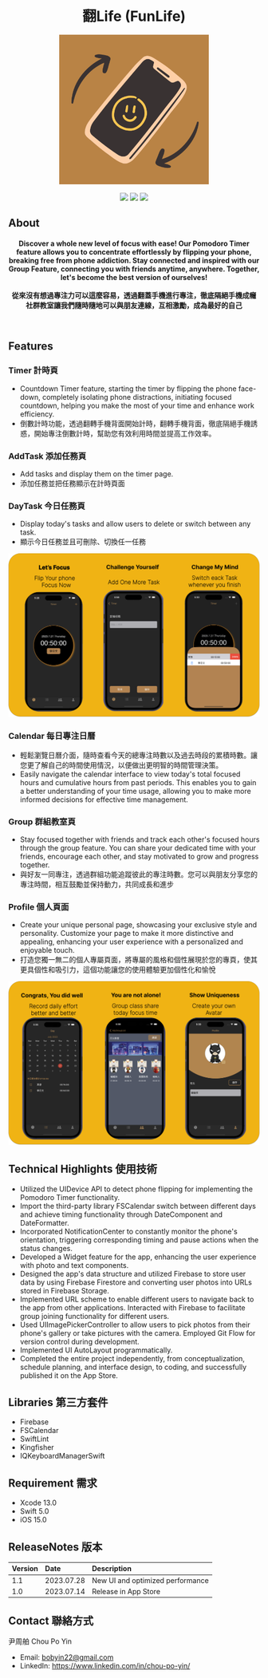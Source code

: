 <h1 align="center">翻Life (FunLife) </h1>

<p align="center">
<img src="https://github.com/bobyin22/FunLife/blob/main/FunLife/ScreenShot/Fun%20Life.png?raw=true" width="300" height="300"/>
</p>
<p align="center">
    <img src="https://img.shields.io/badge/platform-iOS-lightgray">
    <img src="https://img.shields.io/badge/release-v1.0.2-green">
    <img src="https://img.shields.io/badge/license-MIT-blue">
</p>

## About

<h4 align="center">Discover a whole new level of focus with ease! Our Pomodoro Timer feature allows you to concentrate effortlessly by flipping your phone, breaking free from phone addiction. Stay connected and inspired with our Group Feature, connecting you with friends anytime, anywhere. Together, let's become the best version of ourselves!<br>
  <br>
  從來沒有想過專注力可以這麼容易，透過翻蓋手機進行專注，徹底隔絕手機成癮<br>
  社群教室讓我們隨時隨地可以與朋友連線，互相激勵，成為最好的自己
  </p>
<br>

## Features

### Timer 計時頁

- Countdown Timer feature, starting the timer by flipping the phone face-down, completely isolating phone distractions, initiating focused countdown, helping you make the most of your time and enhance work efficiency.
- 倒數計時功能，透過翻轉手機背面開始計時，翻轉手機背面，徹底隔絕手機誘惑，開始專注倒數計時，幫助您有效利用時間並提高工作效率。

### AddTask 添加任務頁

- Add tasks and display them on the timer page.
- 添加任務並把任務顯示在計時頁面

### DayTask 今日任務頁

- Display today's tasks and allow users to delete or switch between any task.
- 顯示今日任務並且可刪除、切換任一任務
<p align="center">
<img src="https://github.com/bobyin22/FunLife/blob/main/FunLife/ScreenShot/Group%201.png"/>
</p>

### Calendar 每日專注日曆

- 輕鬆瀏覽日曆介面，隨時查看今天的總專注時數以及過去時段的累積時數。讓您更了解自己的時間使用情況，以便做出更明智的時間管理決策。
- Easily navigate the calendar interface to view today's total focused hours and cumulative hours from past periods. This enables you to gain a better understanding of your time usage, allowing you to make more informed decisions for effective time management.

### Group 群組教室頁

- Stay focused together with friends and track each other's focused hours through the group feature. You can share your dedicated time with your friends, encourage each other, and stay motivated to grow and progress together.
- 與好友一同專注，透過群組功能追蹤彼此的專注時數。您可以與朋友分享您的專注時間，相互鼓勵並保持動力，共同成長和進步

### Profile 個人頁面

- Create your unique personal page, showcasing your exclusive style and personality. Customize your page to make it more distinctive and appealing, enhancing your user experience with a personalized and enjoyable touch.
- 打造您獨一無二的個人專屬頁面，將專屬的風格和個性展現於您的專頁，使其更具個性和吸引力，這個功能讓您的使用體驗更加個性化和愉悅

<p align="center">
<img src="https://github.com/bobyin22/FunLife/blob/main/FunLife/ScreenShot/Group%202.png"/>
</p>

## Technical Highlights 使用技術

- Utilized the UIDevice API to detect phone flipping for implementing the Pomodoro Timer functionality.
- Import the third-party library FSCalendar switch between different days and achieve timing functionality through DateComponent and DateFormatter.
- Incorporated NotificationCenter to constantly monitor the phone's orientation, triggering corresponding timing and pause actions when the status changes.
- Developed a Widget feature for the app, enhancing the user experience with photo and text components.
- Designed the app's data structure and utilized Firebase to store user data by using Firebase Firestore and converting user photos into URLs stored in Firebase Storage.
- Implemented URL scheme to enable different users to navigate back to the app from other applications. Interacted with Firebase to facilitate group joining functionality for different users.
- Used UIImagePickerController to allow users to pick photos from their phone's gallery or take pictures with the camera. Employed Git Flow for version control during development.
- Implemented UI AutoLayout programmatically.
- Completed the entire project independently, from conceptualization, schedule planning, and interface design, to coding, and successfully published it on the App Store.

## Libraries 第三方套件

- Firebase
- FSCalendar
- SwiftLint
- Kingfisher
- IQKeyboardManagerSwift

## Requirement 需求

- Xcode 13.0
- Swift 5.0
- iOS 15.0

## ReleaseNotes 版本

| Version | Date       | Description                      |
| :------ | :--------- | :------------------------------- |
| 1.1     | 2023.07.28 | New UI and optimized performance |
| 1.0     | 2023.07.14 | Release in App Store             |

## Contact 聯絡方式

尹周舶 Chou Po Yin <br>

- Email: bobyin22@gmail.com <br>
- LinkedIn: https://www.linkedin.com/in/chou-po-yin/
